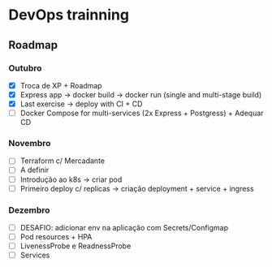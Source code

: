 # DevOps trainning

## Roadmap

### Outubro

- [x] Troca de XP + Roadmap
- [x] Express app -> docker build -> docker run (single and multi-stage build)
- [x] Last exercise -> deploy with CI + CD
- [ ] Docker Compose for multi-services (2x Express + Postgress) + Adequar CD

### Novembro

- [ ] Terraform c/ Mercadante
- [ ] A definir
- [ ] Introdução ao k8s -> criar pod
- [ ] Primeiro deploy c/ replicas -> criação deployment + service + ingress

### Dezembro

- [ ] DESAFIO: adicionar env na aplicação com Secrets/Configmap
- [ ] Pod resources + HPA
- [ ] LivenessProbe e ReadnessProbe
- [ ] Services
